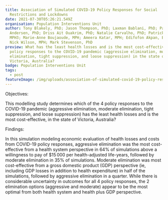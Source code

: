 ```yaml
---
title: Association of Simulated COVID-19 Policy Responses for Social
  Restrictions and Lockdowns
date: 2021-07-30T05:26:21.549Z
organisation: Population Interventions Unit
author: Tony Blakely, PhD; Jason Thompson, PhD; Laxman Bablani, PhD; Patrick
  Andersen, PhD; Driss Ait Ouakrim, PhD; Natalie Carvalho, PhD; Patrick Abraham,
  MPH3; Marie-Anne Boujaoude, MPH; Ameera Katar, MPH; Edifofon Akpan, BPharm;
  Nick Wilson, MPH; Mark Stevenson, PhD
preview: What has the least health losses and is the most cost-effective of 4
  policy responses to the COVID-19 pandemic (aggressive elimination, moderate
  elimination, tight suppression, and loose suppression) in the state of
  Victoria, Australia?
badge: Population Interventions Unit
tags:
  - post
featureImage: /img/uploads/association-of-simulated-covid-19-policy-responses-for-social-restrictions-and-lockdowns.jpg
---
```

Objectives: 

This modelling study determines which of the 4 policy responses to the COVID-19 pandemic (aggressive elimination, moderate elimination, tight suppression, and loose suppression) has the least health losses and is the most cost-effective, in the state of Victoria, Australia?

Findings: 

In this simulation modeling economic evaluation of health losses and costs from COVID-19 policy responses, aggressive elimination was the most cost-effective from a health system perspective in 64% of simulations above a willingness to pay of $15 000 per health-adjusted life-years, followed by moderate elimination in 35% of simulations. Moderate elimination was most cost-effective from a gross domestic product (GDP) perspective (ie, including GDP losses in addition to health expenditure) in half of the simulations, followed by aggressive elimination in a quarter.
While there is considerable uncertainty in outcomes for all 4 policy responses, the 2 elimination options (aggressive and moderate) appear to be the most optimal from both health system and health plus GDP perspective.